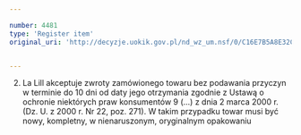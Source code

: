 ```yaml
---

number: 4481
type: 'Register item'
original_uri: 'http://decyzje.uokik.gov.pl/nd_wz_um.nsf/0/C16E7B5A8E32CA01C1257B4A003CADC3?OpenDocument'


---
```


2. La Lill akceptuje zwroty zamówionego towaru bez podawania przyczyn w terminie do 10 dni od daty jego otrzymania zgodnie z Ustawą o ochronie niektórych praw konsumentów 9 (...) z dnia 2 marca 2000 r. (Dz. U. z 2000 r. Nr 22, poz. 271). W takim przypadku towar musi być nowy, kompletny, w nienaruszonym, oryginalnym opakowaniu
